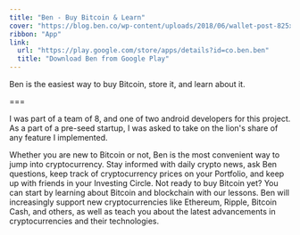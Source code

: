 ```yaml
---
title: "Ben - Buy Bitcoin & Learn"
cover: "https://blog.ben.co/wp-content/uploads/2018/06/wallet-post-825x550.jpg"
ribbon: "App"
link:
  url: "https://play.google.com/store/apps/details?id=co.ben.ben"
  title: "Download Ben from Google Play"
---
```

Ben is the easiest way to buy Bitcoin, store it, and learn about it.

===

I was part of a team of 8, and one of two android developers for this project. As a part of a pre-seed startup, I was asked to take on the lion's share of any feature I implemented.

Whether you are new to Bitcoin or not, Ben is the most convenient way to jump into cryptocurrency. 
Stay informed with daily crypto news, ask Ben questions, keep track of cryptocurrency prices on your Portfolio, and keep up with friends in your Investing Circle. Not ready to buy Bitcoin yet? You can start by learning about Bitcoin and blockchain with our lessons.
Ben will increasingly support new cryptocurrencies like Ethereum, Ripple, Bitcoin Cash, and others, as well as teach you about the latest advancements in cryptocurrencies and their technologies.